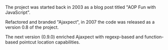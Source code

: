 The project was started back in 2003 as a blog post titled "AOP Fun with JavaScript".

Refactored and branded "Ajaxpect", in 2007 the code was released as a version 0.8 of the project.

The next version (0.9.0) enriched Ajaxpect with regexp-based and function-based pointcut location capabilities.